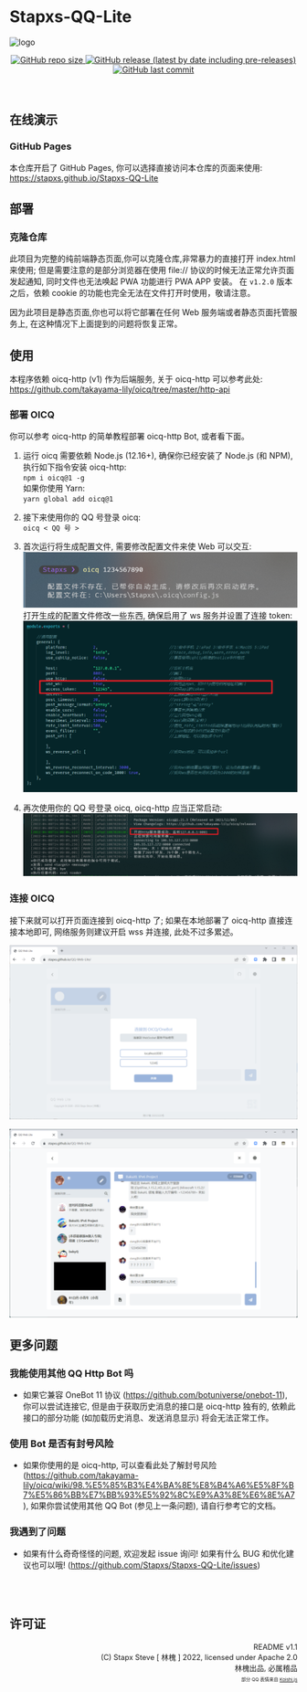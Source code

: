 # Stapxs-QQ-Lite

![logo](https://raw.githubusercontent.com/Stapxs/Stapxs-QQ-Lite/main/topbar.png)

<div align="center">
    <div>
        <a href="https://github.com/Stapxs/Stapxs-QQ-Lite">
            <img alt="GitHub repo size"
                src="https://img.shields.io/github/repo-size/Stapxs/Stapxs-QQ-Lite?style=for-the-badge"
            />
        </a>
        <a href="https://github.com/Stapxs/Stapxs-QQ-Lite/tags">
            <img alt="GitHub release (latest by date including pre-releases)"
                src="https://img.shields.io/github/v/release/Stapxs/Stapxs-QQ-Lite?include_prereleases&style=for-the-badge"
            />
        </a>
        <a href="https://github.com/Stapxs/Stapxs-QQ-Lite/commits/main">
            <img alt="GitHub last commit"
                src="https://img.shields.io/github/last-commit/Stapxs/Stapxs-QQ-Lite?style=for-the-badge"
            />
        </a>
    </div>
</div>

<br/>
<br/>

## 在线演示

### GitHub Pages

本仓库开启了 GitHub Pages, 你可以选择直接访问本仓库的页面来使用: <https://stapxs.github.io/Stapxs-QQ-Lite>

## 部署

### 克隆仓库

此项目为完整的纯前端静态页面,你可以克隆仓库,非常暴力的直接打开 index.html 来使用; 但是需要注意的是部分浏览器在使用 file:// 协议的时候无法正常允许页面发起通知, 同时文件也无法唤起 PWA 功能进行 PWA APP 安装。
在 `v1.2.0` 版本之后，依赖 cookie 的功能也完全无法在文件打开时使用，敬请注意。

因为此项目是静态页面,你也可以将它部署在任何 Web 服务端或者静态页面托管服务上, 在这种情况下上面提到的问题将恢复正常。

## 使用

本程序依赖 oicq-http (v1) 作为后端服务, 关于 oicq-http 可以参考此处: <https://github.com/takayama-lily/oicq/tree/master/http-api>

### 部署 OICQ

你可以参考 oicq-http 的简单教程部署 oicq-http Bot, 或者看下面。

1. 运行 oicq 需要依赖 Node.js (12.16+), 确保你已经安装了 Node.js (和 NPM), 执行如下指令安装 oicq-http:  
`npm i oicq@1 -g`  
如果你使用 Yarn:  
`yarn global add oicq@1`

2. 接下来使用你的 QQ 号登录 oicq:  
`oicq < QQ 号 >`

3. 首次运行将生成配置文件, 需要修改配置文件来使 Web 可以交互:  
![首次运行 oicq](src/readme/fist_run_oicq.png)  
打开生成的配置文件修改一些东西, 确保启用了 ws 服务并设置了连接 token:  
![设置 oicq](src/readme/oicq_config.png)

4. 再次使用你的 QQ 号登录 oicq, oicq-http 应当正常启动:  
![启动 oicq](src/readme/oicq_end.png)

### 连接 OICQ

接下来就可以打开页面连接到 oicq-http 了; 如果在本地部署了 oicq-http 直接连接本地即可, 网络服务则建议开启 wss 并连接, 此处不过多累述。

![连接 oicq](src/readme/QWL_connect.png)

![结束](src/readme/QWL_end.png)

## 更多问题

### 我能使用其他 QQ Http Bot 吗

- 如果它兼容 OneBot 11 协议 (<https://github.com/botuniverse/onebot-11>), 你可以尝试连接它, 但是由于获取历史消息的接口是 oicq-http 独有的, 依赖此接口的部分功能 (如加载历史消息、发送消息显示) 将会无法正常工作。

### 使用 Bot 是否有封号风险

- 如果你使用的是 oicq-http, 可以查看此处了解封号风险 (<https://github.com/takayama-lily/oicq/wiki/98.%E5%85%B3%E4%BA%8E%E8%B4%A6%E5%8F%B7%E5%86%BB%E7%BB%93%E5%92%8C%E9%A3%8E%E6%8E%A7>), 如果你尝试使用其他 QQ Bot (参见上一条问题), 请自行参考它的文档。

### 我遇到了问题

- 如果有什么奇奇怪怪的问题, 欢迎发起 issue 询问! 如果有什么 BUG 和优化建议也可以哦! (<https://github.com/Stapxs/Stapxs-QQ-Lite/issues>)

<br/>
<br/>

## 许可证

<div align="right">
    <font style="font-size: 0.8rem">README v1.1</font>
    <br/>
    <font style="font-size: 0.8rem">(C) Stapx Steve [ 林槐 ] 2022, licensed under Apache 2.0</font>
    <br/>
    <font style="font-size: 0.8rem">林槐出品, 必属稽品</font>
    <br/>
    <font style="font-size: 0.5rem">
        部分 QQ 表情来自 <a href="https://github.com/koishijs/QFace">Koishi.js</a>
    </font>
</div>